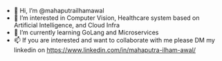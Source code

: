- 👋 Hi, I’m @mahaputrailhamawal
- 👀 I’m interested in Computer Vision, Healthcare system based on Artificial Intelligence, and Cloud Infra
- 🌱 I’m currently learning GoLang and Microservices
- 📫 If you are interested and want to collaborate with me please DM my linkedin on https://www.linkedin.com/in/mahaputra-ilham-awal/

<!---
mahaputrailhamawal/mahaputrailhamawal is a ✨ special ✨ repository because its `README.md` (this file) appears on your GitHub profile.
You can click the Preview link to take a look at your changes. (- 💞️ I’m looking to collaborate on ...)
--->
